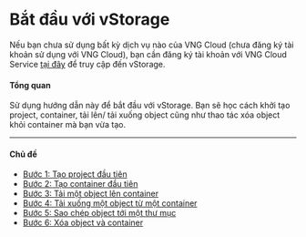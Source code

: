 # Bắt đầu với vStorage

Nếu bạn chưa sử dụng bất kỳ dịch vụ nào của VNG Cloud (chưa đăng ký tài khoản sử dụng với VNG Cloud), bạn cần đăng ký tài khoản với VNG Cloud Service [tại đây](https://register.vngcloud.vn/signup) để truy cập đến vStorage.

#### Tổng quan 

Sử dụng hướng dẫn này để bắt đầu với vStorage. Bạn sẽ học cách khởi tạo project, container, tải lên/ tải xuống object cũng như thao tác xóa object khỏi container mà bạn vừa tạo.

***

#### Chủ đề  

* [Bước 1: Tạo project đầu tiên](https://docs.vngcloud.vn/vng-cloud-document/vn/vstorage/object-storage/vstorage-hcm03/bat-dau-voi-vstorage/buoc-1-tao-project-dau-tien)
* [Bước 2: Tạo container đầu tiên](https://docs.vngcloud.vn/vng-cloud-document/vn/vstorage/object-storage/vstorage-hcm03/bat-dau-voi-vstorage/buoc-2-tao-container-dau-tien)
* [Bước 3: Tải một object lên container](https://docs.vngcloud.vn/vng-cloud-document/vn/vstorage/object-storage/vstorage-hcm03/bat-dau-voi-vstorage/buoc-3-tai-mot-object-len-container)
* [Bước 4: Tải xuống một object từ một container](https://docs.vngcloud.vn/vng-cloud-document/vn/vstorage/object-storage/vstorage-hcm03/bat-dau-voi-vstorage/buoc-4-tai-xuong-mot-object-tu-mot-container)
* [Bước 5: Sao chép object tới một thư mục](https://docs.vngcloud.vn/vng-cloud-document/vn/vstorage/object-storage/vstorage-hcm03/bat-dau-voi-vstorage/buoc-5-sao-chep-object-toi-mot-thu-muc)
* [Bước 6: Xóa object và container](https://docs.vngcloud.vn/vng-cloud-document/vn/vstorage/object-storage/vstorage-hcm03/bat-dau-voi-vstorage/buoc-6-xoa-object-va-container)
